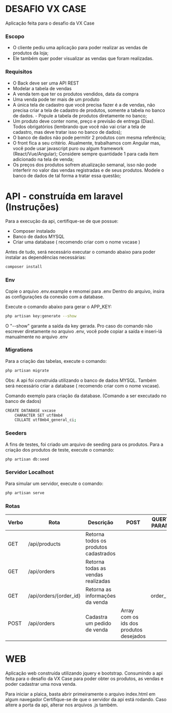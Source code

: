 # DESAFIO VX CASE
Aplicação feita para o desafio da VX Case


### Escopo
* O cliente pediu uma aplicação para poder realizar as vendas de produtos da loja;
* Ele também quer poder visualizar as vendas que foram realizadas.

### Requisitos
* O Back deve ser uma API REST
* Modelar a tabela de vendas
* A venda tem que ter os produtos vendidos, data da compra
* Uma venda pode ter mais de um produto
* A única tela de cadastro que você precisa fazer é a de vendas, não precisa criar a tela de cadastro de produtos, somente a tabela no banco de dados. - Popule a tabela de produtos diretamente no banco;
* Um produto deve conter nome, preço e previsão de entrega (Dias). Todos obrigatórios (lembrando que você não vai criar a tela de cadastro, mas deve tratar isso no banco de dados);
* O banco de dados não pode permitir 2 produtos com mesma referência;
* O front fica a seu critério. Atualmente, trabalhamos com Angular mas, você pode usar javascript puro ou algum framework (React/Vue/Angular);
Considere sempre quantidade 1 para cada item adicionado na tela de venda;
* Os preços dos produtos sofrem atualização semanal, isso não pode interferir no valor das vendas registradas e de seus produtos. Modele o banco de dados de tal forma a tratar essa questão;




# API - construída em laravel (Instruções)

Para a execução da api, certifique-se de que possue:
* Composer instalado
* Banco de dados MYSQL
* Criar uma database ( recomendo criar com o nome vxcase )

Antes de tudo, será necessário executar o comando abaixo para poder instalar as dependências necessárias:
```sh
composer install
```

### Env

Copie o arquivo .env.example e renomei para .env
Dentro do arquivo, insira as configurações da conexão com a database.

Execute o comando abaixo para gerar o APP_KEY:
```sh
php artisan key:generate --show
```

O "--show" garante a saída da key gerada. Pro caso do comando não escrever diretamente no arquivo .env, você pode copiar a saída e inseri-lá manualmente no arquivo .env


### Migrations
Para a criação das tabelas, execute o comando:
```sh
php artisan migrate
```

Obs: A api foi construida utilizando o banco de dados MYSQL. Também será necessário criar a database ( recomendo criar com o nome vxcase).

Comando exemplo para criação da database. (Comando a ser executado no banco de dados)
```sh
CREATE DATABASE vxcase
	CHARACTER SET utf8mb4
	COLLATE utf8mb4_general_ci;
```



### Seeders
A fins de testes, foi criado um arquivo de seeding para os produtos.
Para a criação dos produtos de teste, execute o comando:
```sh
php artisan db:seed
```

### Servidor Localhost
Para simular um servidor, execute o comando:
```sh
php artisan serve
```



### Rotas

| Verbo  | Rota | Descrição | POST | QUERY PARAM |
| ------ | ------ | ------ | ------ | ------ |
| GET | /api/products | Retorna todos os produtos cadastrados | ||
| GET | /api/orders | Retorna todas as vendas realizadas |||
| GET | /api/orders/{order_id} | Retorna as informações da venda || order_id|
| POST | /api/orders | Cadastra um pedido de venda | Array com os ids dos produtos desejados|


# WEB
Aplicação web construída utilizando jquery e bootstrap. Consumindo a api feita para o desafio da VX Case para poder obter os produtos, as vendas e poder cadastrar uma nova venda.

Para iniciar a plaica, basta abrir primeiramente o arquivo index.html em algum navegador
Certifique-se de que o servidor da api está rodando. Caso altere a porta da api, alterar nos arquivos .js também.
